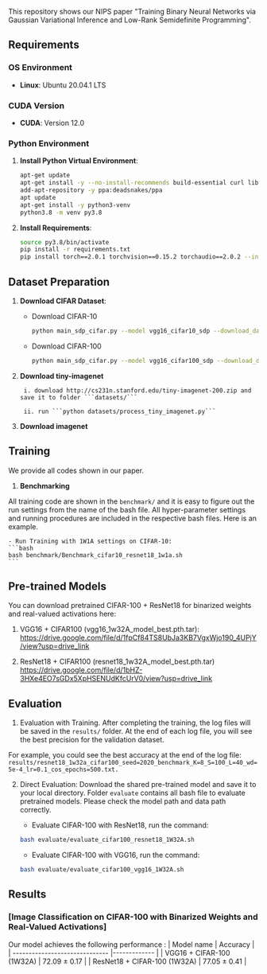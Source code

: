 This repository shows our NIPS paper "Training Binary Neural Networks via Gaussian Variational Inference and Low-Rank Semidefinite Programming".

## Requirements

### OS Environment
- **Linux**: Ubuntu 20.04.1 LTS

### CUDA Version
- **CUDA**: Version 12.0

### Python Environment

1. **Install Python Virtual Environment**:
    ```bash
    apt-get update
    apt-get install -y --no-install-recommends build-essential curl libfreetype6-dev libzmq3-dev pkg-config python3-pip software-properties-common
    add-apt-repository -y ppa:deadsnakes/ppa
    apt update
    apt-get install -y python3-venv
    python3.8 -m venv py3.8

2. **Install Requirements**:
    ```bash
    source py3.8/bin/activate
    pip install -r requirements.txt
    pip install torch==2.0.1 torchvision==0.15.2 torchaudio==2.0.2 --index-url https://download.pytorch.org/whl/cu118
    ```


## Dataset Preparation

1. **Download CIFAR Dataset**:
    - Download CIFAR-10
        ```bash
        python main_sdp_cifar.py --model vgg16_cifar10_sdp --download_data --save test/ --dataset cifar10 --input_size 32 --gpus 0
        ```

    - Download CIFAR-100
        ```bash
        python main_sdp_cifar.py --model vgg16_cifar100_sdp --download_data --save test/ --dataset cifar100 --input_size 32 --gpus 0
        ```
    
2. **Download tiny-imagenet**
        
        i. download http://cs231n.stanford.edu/tiny-imagenet-200.zip and save it to folder ```datasets/```

        ii. run ```python datasets/process_tiny_imagenet.py```
    
3. **Download imagenet**


## Training

We provide all codes shown in our paper.

1. **Benchmarking**

All training code are shown in the ``benchmark/`` and it is easy to figure out the run settings from the name of the bash file. All hyper-parameter settings and running procedures are included in the respective bash files. Here is an example.

    - Run Training with 1W1A settings on CIFAR-10:
    ```bash
    bash benchmark/Benchmark_cifar10_resnet18_1w1a.sh
    ```

## Pre-trained Models



You can download pretrained CIFAR-100 + ResNet18 for binarized weights and real-valued activations here: 

1. VGG16 + CIFAR100 (vgg16_1w32A_model_best.pth.tar):
https://drive.google.com/file/d/1fpCf84TS8UbJa3KB7VgxWjo190_4UPjY/view?usp=drive_link


2. ResNet18 + CIFAR100 (resnet18_1w32A_model_best.pth.tar)
https://drive.google.com/file/d/1bHZ-3HXe4EO7sGDx5XpHSENUdKfcUrV0/view?usp=drive_link


## Evaluation

1. Evaluation with Training.
After completing the training, the log files will be saved in the ```results/``` folder. At the end of each log file, you will see the best precision for the validation dataset.

For example, you could see the best accuracy at the end of the log file:
```results/resnet18_1w32a_cifar100_seed=2020_benchmark_K=8_S=100_L=40_wd=5e-4_lr=0.1_cos_epochs=500.txt.```


2. Direct Evaluation: Download the shared pre-trained model and save it to your local directory. Folder ```evaluate``` contains all bash file to evaluate pretrained models. Please check the model path and data path correctly.
    - Evaluate CIFAR-100 with ResNet18, run the command:
    ```bash
    bash evaluate/evaluate_cifar100_resnet18_1W32A.sh
    ```

    - Evaluate CIFAR-100 with VGG16, run the command:
    ```bash
    bash evaluate/evaluate_cifar100_vgg16_1W32A.sh
    ```


## Results

### [Image Classification on CIFAR-100 with Binarized Weights and Real-Valued Activations]

Our model achieves the following performance :
| Model name                     |   Accuracy   |
| ------------------------------ |------------- |
| VGG16 + CIFAR-100 (1W32A)      | 72.09 ± 0.17 |
| ResNet18 + CIFAR-100 (1W32A)   | 77.05 ± 0.41 |

